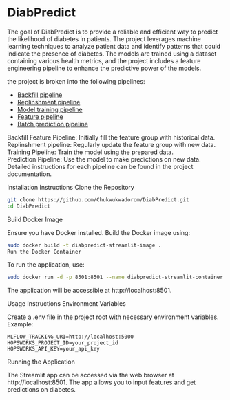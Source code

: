 # DiabPredict

The goal of DiabPredict is to provide a reliable and efficient way to predict the likelihood of diabetes in patients. The project leverages machine learning techniques to analyze patient data and identify patterns that could indicate the presence of diabetes. The models are trained using a dataset containing various health metrics, and the project includes a feature engineering pipeline to enhance the predictive power of the models.

the project is broken into the following pipelines:
- [Backfill pipeline](#backfill-pipeline)
- [Replinshment pipeline](#replinshment-pipeline)
- [Model training pipeline](#model-training-pipeline)
- [Feature pipeline](#feature-pipeline)
- [Batch prediction pipeline](#batch-prediction-pipeline)


Backfill Feature Pipeline: Initially fill the feature group with historical data.<br>
Replinshment pipeline: Regularly update the feature group with new data.<br>
Training Pipeline: Train the model using the prepared data.<br>
Prediction Pipeline: Use the model to make predictions on new data.<br>
Detailed instructions for each pipeline can be found in the project documentation.

Installation Instructions
Clone the Repository

```bash
git clone https://github.com/Chukwukwadorom/DiabPredict.git
cd DiabPredict
```

Build Docker Image

Ensure you have Docker installed. Build the Docker image using:

```bash
sudo docker build -t diabpredict-streamlit-image .
Run the Docker Container
```

To run the application, use:

```bash
sudo docker run -d -p 8501:8501 --name diabpredict-streamlit-container --env-file .env diabpredict-streamlit-image
```
The application will be accessible at http://localhost:8501.

Usage Instructions
Environment Variables

Create a .env file in the project root with necessary environment variables. Example:


```
MLFLOW_TRACKING_URI=http://localhost:5000
HOPSWORKS_PROJECT_ID=your_project_id
HOPSWORKS_API_KEY=your_api_key
```

Running the Application

The Streamlit app can be accessed via the web browser at http://localhost:8501. The app allows you to input features and get predictions on diabetes.